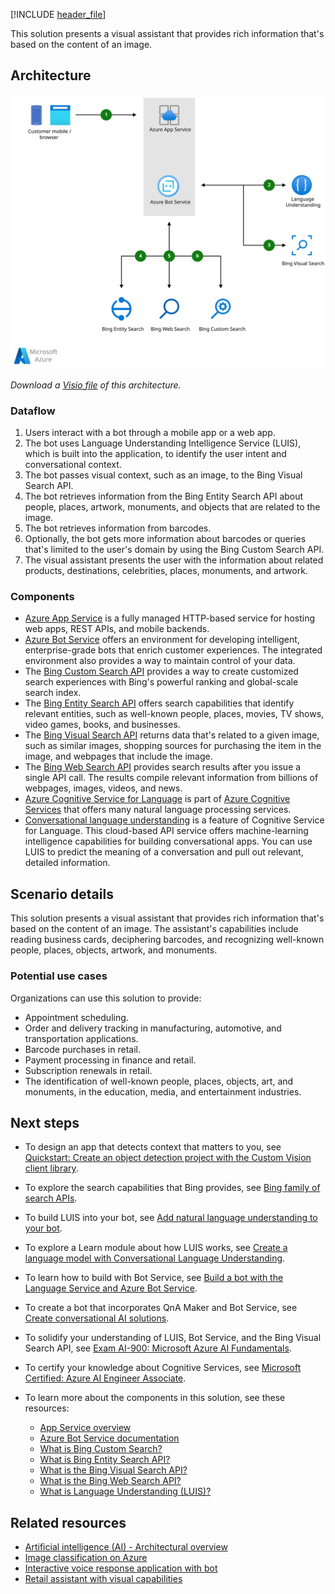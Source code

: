 [!INCLUDE [header_file](../../../includes/sol-idea-header.md)]

This solution presents a visual assistant that provides rich information that's based on the content of an image.

## Architecture

[ ![Architecture diagram that shows the flow of data between a browser and a bot, and between the bot and search services.](../media/visual-assistant.svg)](../media/visual-assistant.svg#lightbox)

*Download a [Visio file](https://arch-center.azureedge.net/visual-assistant.vsdx) of this architecture.*

### Dataflow

1. Users interact with a bot through a mobile app or a web app.
1. The bot uses Language Understanding Intelligence Service (LUIS), which is built into the application, to identify the user intent and conversational context.
1. The bot passes visual context, such as an image, to the Bing Visual Search API.
1. The bot retrieves information from the Bing Entity Search API about people, places, artwork, monuments, and objects that are related to the image.
1. The bot retrieves information from barcodes.
1. Optionally, the bot gets more information about barcodes or queries that's limited to the user's domain by using the Bing Custom Search API.
1. The visual assistant presents the user with the information about related products, destinations, celebrities, places, monuments, and artwork.

### Components

- [Azure App Service](https://azure.microsoft.com/services/app-service) is a fully managed HTTP-based service for hosting web apps, REST APIs, and mobile backends.
- [Azure Bot Service](https://azure.microsoft.com/services/bot-services) offers an environment for developing intelligent, enterprise-grade bots that enrich customer experiences. The integrated environment also provides a way to maintain control of your data.
- The [Bing Custom Search API](https://www.microsoft.com/bing/apis/bing-custom-search-api) provides a way to create customized search experiences with Bing's powerful ranking and global-scale search index.
- The [Bing Entity Search API](https://www.microsoft.com/bing/apis/bing-entity-search-api) offers search capabilities that identify relevant entities, such as well-known people, places, movies, TV shows, video games, books, and businesses.
- The [Bing Visual Search API](https://www.microsoft.com/bing/apis/bing-visual-search-api) returns data that's related to a given image, such as similar images, shopping sources for purchasing the item in the image, and webpages that include the image.
- The [Bing Web Search API](https://www.microsoft.com/bing/apis/bing-web-search-api) provides search results after you issue a single API call. The results compile relevant information from billions of webpages, images, videos, and news.
- [Azure Cognitive Service for Language](https://azure.microsoft.com/services/cognitive-services/language-service) is part of [Azure Cognitive Services](https://azure.microsoft.com/services/cognitive-services) that offers many natural language processing services.
- [Conversational language understanding](https://azure.microsoft.com/services/cognitive-services/language-understanding-intelligent-service) is a feature of Cognitive Service for Language. This cloud-based API service offers machine-learning intelligence capabilities for building conversational apps. You can use LUIS to predict the meaning of a conversation and pull out relevant, detailed information.

## Scenario details

This solution presents a visual assistant that provides rich information that's based on the content of an image. The assistant's capabilities include reading business cards, deciphering barcodes, and recognizing well-known people, places, objects, artwork, and monuments.

### Potential use cases

Organizations can use this solution to provide:

- Appointment scheduling.
- Order and delivery tracking in manufacturing, automotive, and transportation applications.
- Barcode purchases in retail.
- Payment processing in finance and retail.
- Subscription renewals in retail.
- The identification of well-known people, places, objects, art, and monuments, in the education, media, and entertainment industries.

## Next steps

- To design an app that detects context that matters to you, see [Quickstart: Create an object detection project with the Custom Vision client library](/azure/cognitive-services/custom-vision-service/quickstarts/object-detection).
- To explore the search capabilities that Bing provides, see [Bing family of search APIs](/bing/search-apis/bing-web-search/bing-api-comparison).
- To build LUIS into your bot, see [Add natural language understanding to your bot](/azure/bot-service/bot-builder-howto-v4-luis).
- To explore a Learn module about how LUIS works, see [Create a language model with Conversational Language Understanding](/training/modules/create-language-model-with-language-understanding).
- To learn how to build with Bot Service, see [Build a bot with the Language Service and Azure Bot Service](/training/modules/build-faq-chatbot-qna-maker-azure-bot-service).
- To create a bot that incorporates QnA Maker and Bot Service, see [Create conversational AI solutions](/training/paths/create-bots-with-the-azure-bot-service).
- To solidify your understanding of LUIS, Bot Service, and the Bing Visual Search API, see [Exam AI-900: Microsoft Azure AI Fundamentals](/certifications/exams/ai-900).
- To certify your knowledge about Cognitive Services, see [Microsoft Certified: Azure AI Engineer Associate](/certifications/azure-ai-engineer).
- To learn more about the components in this solution, see these resources:

  - [App Service overview](/azure/app-service/overview)
  - [Azure Bot Service documentation](/azure/bot-service)
  - [What is Bing Custom Search?](/bing/search-apis/bing-custom-search/overview)
  - [What is Bing Entity Search API?](/bing/search-apis/bing-entity-search/overview)
  - [What is the Bing Visual Search API?](/bing/search-apis/bing-visual-search/overview)
  - [What is the Bing Web Search API?](/bing/search-apis/bing-web-search/overview)
  - [What is Language Understanding (LUIS)?](/azure/cognitive-services/luis/what-is-luis)

## Related resources

- [Artificial intelligence (AI) - Architectural overview](../../data-guide/big-data/ai-overview.md)
- [Image classification on Azure](../../example-scenario/ai/intelligent-apps-image-processing.yml)
- [Interactive voice response application with bot](./interactive-voice-response-bot.yml)
- [Retail assistant with visual capabilities](./retail-assistant-or-vacation-planner-with-visual-capabilities.yml)
